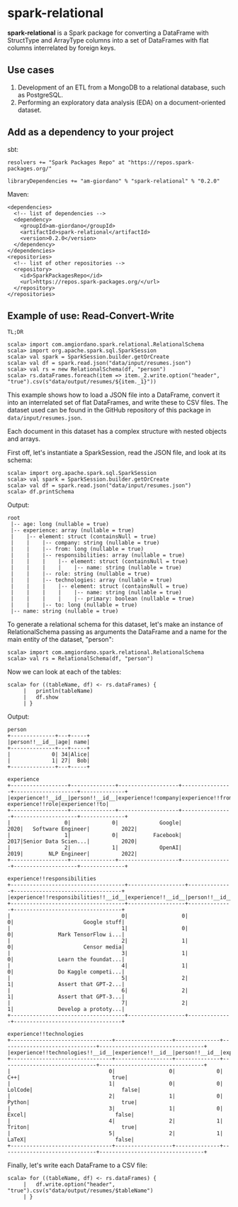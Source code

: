 # spark-relational

__spark-relational__ is a Spark package for converting a DataFrame with StructType and ArrayType columns into a set of 
DataFrames with flat columns interrelated by foreign keys.

## Use cases

1. Development of an ETL from a MongoDB to a relational database, such as PostgreSQL.
2. Performing an exploratory data analysis (EDA) on a document-oriented dataset.

## Add as a dependency to your project

sbt:

```
resolvers += "Spark Packages Repo" at "https://repos.spark-packages.org/"

libraryDependencies += "am-giordano" % "spark-relational" % "0.2.0"
```

Maven:

```
<dependencies>
  <!-- list of dependencies -->
  <dependency>
    <groupId>am-giordano</groupId>
    <artifactId>spark-relational</artifactId>
    <version>0.2.0</version>
  </dependency>
</dependencies>
<repositories>
  <!-- list of other repositories -->
  <repository>
    <id>SparkPackagesRepo</id>
    <url>https://repos.spark-packages.org/</url>
  </repository>
</repositories>
```

## Example of use: Read-Convert-Write

```
TL;DR

scala> import com.amgiordano.spark.relational.RelationalSchema      
scala> import org.apache.spark.sql.SparkSession
scala> val spark = SparkSession.builder.getOrCreate
scala> val df = spark.read.json("data/input/resumes.json")
scala> val rs = new RelationalSchema(df, "person")
scala> rs.dataFrames.foreach(item => item._2.write.option("header", "true").csv(s"data/output/resumes/${item._1}"))
```

This example shows how to load a JSON file into a DataFrame, convert it into an interrelated set of flat DataFrames, 
and write these to CSV files. The dataset used can be found in the GitHub repository of this package in 
`data/input/resumes.json`.

Each document in this dataset has a complex structure with nested objects and arrays.

First off, let's instantiate a SparkSession, read the JSON file, and look at its schema:

```
scala> import org.apache.spark.sql.SparkSession
scala> val spark = SparkSession.builder.getOrCreate
scala> val df = spark.read.json("data/input/resumes.json")
scala> df.printSchema
```

Output:

```
root
 |-- age: long (nullable = true)
 |-- experience: array (nullable = true)
 |    |-- element: struct (containsNull = true)
 |    |    |-- company: string (nullable = true)
 |    |    |-- from: long (nullable = true)
 |    |    |-- responsibilities: array (nullable = true)
 |    |    |    |-- element: struct (containsNull = true)
 |    |    |    |    |-- name: string (nullable = true)
 |    |    |-- role: string (nullable = true)
 |    |    |-- technologies: array (nullable = true)
 |    |    |    |-- element: struct (containsNull = true)
 |    |    |    |    |-- name: string (nullable = true)
 |    |    |    |    |-- primary: boolean (nullable = true)
 |    |    |-- to: long (nullable = true)
 |-- name: string (nullable = true)
```

To generate a relational schema for this dataset, let's make an instance of RelationalSchema passing as arguments 
the DataFrame and a name for the main entity of the dataset, "person":

```
scala> import com.amgiordano.spark.relational.RelationalSchema      
scala> val rs = RelationalSchema(df, "person")
```

Now we can look at each of the tables:

```
scala> for ((tableName, df) <- rs.dataFrames) {
     |   println(tableName)
     |   df.show
     | }
```

Output:

```
person
+--------------+---+-----+
|person!!__id__|age| name|
+--------------+---+-----+
|             0| 34|Alice|
|             1| 27|  Bob|
+--------------+---+-----+

experience
+------------------+--------------+-------------------+----------------+--------------------+--------------+
|experience!!__id__|person!!__id__|experience!!company|experience!!from|    experience!!role|experience!!to|
+------------------+--------------+-------------------+----------------+--------------------+--------------+
|                 0|             0|             Google|            2020|   Software Engineer|          2022|
|                 1|             0|           Facebook|            2017|Senior Data Scien...|          2020|
|                 2|             1|             OpenAI|            2019|        NLP Engineer|          2022|
+------------------+--------------+-------------------+----------------+--------------------+--------------+

experience!!responsibilities
+------------------------------------+------------------+--------------+----------------------------------+
|experience!!responsibilities!!__id__|experience!!__id__|person!!__id__|experience!!responsibilities!!name|
+------------------------------------+------------------+--------------+----------------------------------+
|                                   0|                 0|             0|                      Google stuff|
|                                   1|                 0|             0|              Mark TensorFlow i...|
|                                   2|                 1|             0|                      Censor media|
|                                   3|                 1|             0|              Learn the foundat...|
|                                   4|                 1|             0|              Do Kaggle competi...|
|                                   5|                 2|             1|              Assert that GPT-2...|
|                                   6|                 2|             1|              Assert that GPT-3...|
|                                   7|                 2|             1|              Develop a prototy...|
+------------------------------------+------------------+--------------+----------------------------------+

experience!!technologies
+--------------------------------+------------------+--------------+------------------------------+---------------------------------+
|experience!!technologies!!__id__|experience!!__id__|person!!__id__|experience!!technologies!!name|experience!!technologies!!primary|
+--------------------------------+------------------+--------------+------------------------------+---------------------------------+
|                               0|                 0|             0|                           C++|                             true|
|                               1|                 0|             0|                       LolCode|                            false|
|                               2|                 1|             0|                        Python|                             true|
|                               3|                 1|             0|                         Excel|                            false|
|                               4|                 2|             1|                        Triton|                             true|
|                               5|                 2|             1|                         LaTeX|                            false|
+--------------------------------+------------------+--------------+------------------------------+---------------------------------+
```

Finally, let's write each DataFrame to a CSV file:

```
scala> for ((tableName, df) <- rs.dataFrames) {
     |   df.write.option("header", "true").csv(s"data/output/resumes/$tableName")
     | }
```
